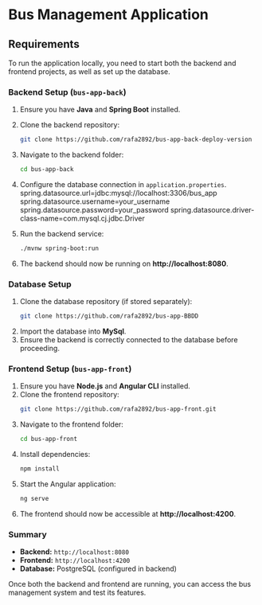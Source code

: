 # Bus Management Application

## Requirements
To run the application locally, you need to start both the backend and frontend projects, as well as set up the database.

### Backend Setup (`bus-app-back`)
1. Ensure you have **Java** and **Spring Boot** installed.
2. Clone the backend repository:
   ```sh
   git clone https://github.com/rafa2892/bus-app-back-deploy-version
   ```
3. Navigate to the backend folder:
   ```sh
   cd bus-app-back
   ```
4. Configure the database connection in `application.properties`.                                                                                                               spring.datasource.url=jdbc:mysql://localhost:3306/bus_app
spring.datasource.username=your_username
spring.datasource.password=your_password
spring.datasource.driver-class-name=com.mysql.cj.jdbc.Driver

5. Run the backend service:
   ```sh
   ./mvnw spring-boot:run
   ```
6. The backend should now be running on **http://localhost:8080**.

### Database Setup
1. Clone the database repository (if stored separately):
   ```sh
   git clone https://github.com/rafa2892/bus-app-BBDD
   ```
2. Import the database into **MySql**.
3. Ensure the backend is correctly connected to the database before proceeding.

### Frontend Setup (`bus-app-front`)
1. Ensure you have **Node.js** and **Angular CLI** installed.
2. Clone the frontend repository:
   ```sh
   git clone https://github.com/rafa2892/bus-app-front.git
   ```
3. Navigate to the frontend folder:
   ```sh
   cd bus-app-front
   ```
4. Install dependencies:
   ```sh
   npm install
   ```
5. Start the Angular application:
   ```sh
   ng serve
   ```
6. The frontend should now be accessible at **http://localhost:4200**.

### Summary
- **Backend:** `http://localhost:8080`
- **Frontend:** `http://localhost:4200`
- **Database:** PostgreSQL (configured in backend)

Once both the backend and frontend are running, you can access the bus management system and test its features.

